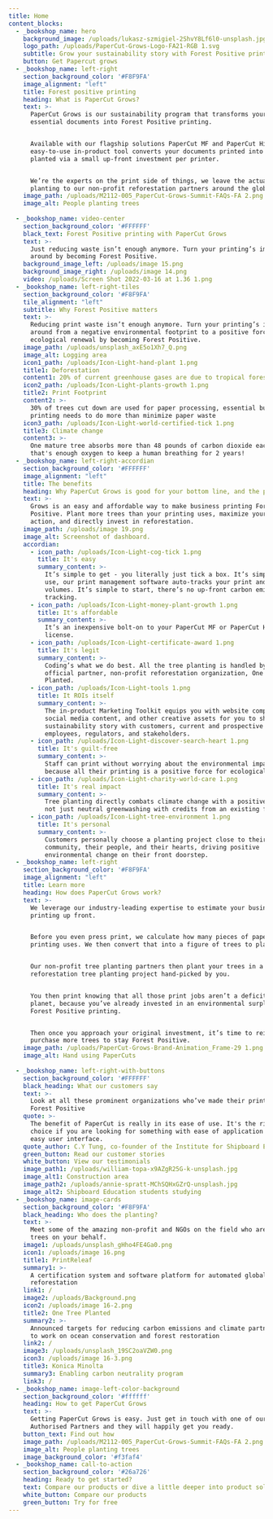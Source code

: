 ```yaml
---
title: Home
content_blocks:
  - _bookshop_name: hero
    background_image: /uploads/lukasz-szmigiel-2ShvY8Lf6l0-unsplash.jpg
    logo_path: /uploads/PaperCut-Grows-Logo-FA21-RGB 1.svg
    subtitle: Grow your sustainability story with Forest Positive printing
    button: Get Papercut grows
  - _bookshop_name: left-right
    section_background_color: '#F8F9FA'
    image_alignment: "left"
    title: Forest positive printing
    heading: What is PaperCut Grows?
    text: >-
      PaperCut Grows is our sustainability program that transforms your
      essential documents into Forest Positive printing.


      Available with our flagship solutions PaperCut MF and PaperCut Hive, this
      easy-to-use in-product tool converts your documents printed into trees
      planted via a small up-front investment per printer.


      We’re the experts on the print side of things, we leave the actual tree
      planting to our non-profit reforestation partners around the globe.
    image_path: /uploads/M2112-005_PaperCut-Grows-Summit-FAQs-FA 2.png
    image_alt: People planting trees
    
  - _bookshop_name: video-center
    section_background_color: '#FFFFFF'
    black_text: Forest Positive printing with PaperCut Grows
    text: >-
      Just reducing waste isn’t enough anymore. Turn your printing’s impact
      around by becoming Forest Positive.
    background_image_left: /uploads/image 15.png
    background_image_right: /uploads/image 14.png
    video: /uploads/Screen Shot 2022-03-16 at 1.36 1.png
  - _bookshop_name: left-right-tiles
    section_background_color: '#F8F9FA'
    tile_alignment: "left"
    subtitle: Why Forest Positive matters
    text: >-
      Reducing print waste isn’t enough anymore. Turn your printing’s impact
      around from a negative environmental footprint to a positive force for
      ecological renewal by becoming Forest Positive.
    image_path: /uploads/unsplash_axE5o1Xh7_Q.png
    image_alt: Logging area
    icon1_path: /uploads/Icon-Light-hand-plant 1.png
    title1: Deforestation
    content1: 20% of current greenhouse gases are due to tropical forest destruction
    icon2_path: /uploads/Icon-Light-plants-growth 1.png
    title2: Print Footprint
    content2: >-
      30% of trees cut down are used for paper processing, essential business
      printing needs to do more than minimize paper waste
    icon3_path: /uploads/Icon-Light-world-certified-tick 1.png
    title3: Climate change
    content3: >-
      One mature tree absorbs more than 48 pounds of carbon dioxide each year,
      that's enough oxygen to keep a human breathing for 2 years!
  - _bookshop_name: left-right-accordian
    section_background_color: '#FFFFFF'
    image_alignment: "left"
    title: The benefits
    heading: Why PaperCut Grows is good for your bottom line, and the planet
    text: >-
      Grows is an easy and affordable way to make business printing Forest
      Positive. Plant more trees than your printing uses, maximize your climate
      action, and directly invest in reforestation.
    image_path: /uploads/image 19.png
    image_alt: Screenshot of dashboard.
    accordian:
      - icon_path: /uploads/Icon-Light-cog-tick 1.png
        title: It's easy
        summary_content: >-
          It’s simple to get - you literally just tick a box. It’s simple to
          use, our print management software auto-tracks your print and planting
          volumes. It’s simple to start, there’s no up-front carbon emissions
          tracking.
      - icon_path: /uploads/Icon-Light-money-plant-growth 1.png
        title: It's affordable
        summary_content: >-
          It’s an inexpensive bolt-on to your PaperCut MF or PaperCut Hive
          license.
      - icon_path: /uploads/Icon-Light-certificate-award 1.png
        title: It's legit
        summary_content: >-
          Coding’s what we do best. All the tree planting is handled by our
          official partner, non-profit reforestation organization, One Tree
          Planted.
      - icon_path: /uploads/Icon-Light-tools 1.png
        title: It ROIs itself
        summary_content: >-
          The in-product Marketing Toolkit equips you with website components,
          social media content, and other creative assets for you to share your
          sustainability story with customers, current and prospective
          employees, regulators, and stakeholders.
      - icon_path: /uploads/Icon-Light-discover-search-heart 1.png
        title: It's guilt-free
        summary_content: >-
          Staff can print without worrying about the environmental impact,
          because all their printing is a positive force for ecological renewal.
      - icon_path: /uploads/Icon-Light-charity-world-care 1.png
        title: It's real impact
        summary_content: >-
          Tree planting directly combats climate change with a positive impact,
          not just neutral greenwashing with credits from an existing forest.
      - icon_path: /uploads/Icon-Light-tree-environment 1.png
        title: It's personal
        summary_content: >-
          Customers personally choose a planting project close to their
          community, their people, and their hearts, driving positive
          environmental change on their front doorstep.
  - _bookshop_name: left-right
    section_background_color: '#F8F9FA'
    image_alignment: "left"
    title: Learn more
    heading: How does PaperCut Grows work?
    text: >-
      We leverage our industry-leading expertise to estimate your business
      printing up front.


      Before you even press print, we calculate how many pieces of paper your
      printing uses. We then convert that into a figure of trees to plant.


      Our non-profit tree planting partners then plant your trees in a global
      reforestation tree planting project hand-picked by you.


      You then print knowing that all those print jobs aren’t a deficit on the
      planet, because you’ve already invested in an environmental surplus with
      Forest Positive printing.


      Then once you approach your original investment, it’s time to reinvest and
      purchase more trees to stay Forest Positive.
    image_path: /uploads/PaperCut-Grows-Brand-Animation_Frame-29 1.png
    image_alt: Hand using PaperCuts
    
  - _bookshop_name: left-right-with-buttons
    section_background_color: '#FFFFFF'
    black_heading: What our customers say
    text: >-
      Look at all these prominent organizations who’ve made their printing
      Forest Positive
    quote: >-
      The benefit of PaperCut is really in its ease of use. It's the right
      choice if you are looking for something with ease of application and an
      easy user interface.
    quote_author: C.Y Tung, co-founder of the Institute for Shipboard Education
    green_button: Read our customer stories
    white_button: View our testimonials
    image_path1: /uploads/william-topa-x9AZgR25G-k-unsplash.jpg
    image_alt1: Construction area
    image_path2: /uploads/annie-spratt-MChSQHxGZrQ-unsplash.jpg
    image_alt2: Shipboard Education students studying
  - _bookshop_name: image-cards
    section_background_color: '#F8F9FA'
    black_heading: Who does the planting?
    text: >-
      Meet some of the amazing non-profit and NGOs on the field who are planting
      trees on your behalf.
    image1: /uploads/unsplash_gHho4FE4Ga0.png
    icon1: /uploads/image 16.png
    title1: PrintReleaf
    summary1: >-
      A certification system and software platform for automated global
      reforestation
    link1: /
    image2: /uploads/Background.png
    icon2: /uploads/image 16-2.png
    title2: One Tree Planted
    summary2: >-
      Announced targets for reducing carbon emissions and climate partnerships
      to work on ocean conservation and forest restoration
    link2: /
    image3: /uploads/unsplash_19SC2oaVZW0.png
    icon3: /uploads/image 16-3.png
    title3: Konica Minolta
    summary3: Enabling carbon neutrality program
    link3: /
  - _bookshop_name: image-left-color-background
    section_background_color: '#ffffff'
    heading: How to get PaperCut Grows
    text: >-
      Getting PaperCut Grows is easy. Just get in touch with one of our
      Authorised Partners and they will happily get you ready.
    button_text: Find out how
    image_path: /uploads/M2112-005_PaperCut-Grows-Summit-FAQs-FA 2.png
    image_alt: People planting trees
    image_background_color: '#f3faf4'
  - _bookshop_name: call-to-action
    section_background_color: '#26a726'
    heading: Ready to get started?
    text: Compare our products or dive a little deeper into product solutions.
    white_button: Compare our products
    green_button: Try for free
---
```

